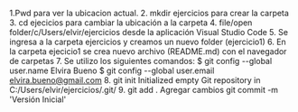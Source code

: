 1.Pwd para ver la ubicacion actual.
2. mkdir ejercicios para crear la carpeta
3. cd ejecicios para cambiar la ubicación a la carpeta
4. file/open folder/c/Users/elvir/ejercicios desde la aplicación Visual Studio Code
5. Se ingresa a la carpeta ejercicios y creamos un nuevo folder (ejercicio1)
6. En la carpeta ejecicio1 se crea nuevo archivo (README.md) con el navegador de carpetas 
7. Se utilizo los siguientes comandos:
$ git config --global user.name Elvira Bueno
$ git config --global user.email elvira.bueno@gmail.com
8. git init
Initialized empty Git repository in C:/Users/elvir/ejercicios/.git/
9. 
git add . Agregar cambios
git commit -m 'Versión Inicial'
